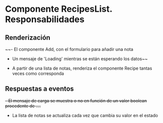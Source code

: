 # Componente RecipesList. Responsabilidades

## Renderización

~~- El componente Add, con el formulario para añadir una nota

-   Un mensaje de 'Loading' mientras se están esperando los datos~~

-   A partir de una lista de notas, renderiza el componente Recipe tantas veces como corresponda

## Respuestas a eventos

~~- El mensaje de carga se muestra o no en función de un valor boolean procedente de ....~~

-   La lista de notas se actualiza cada vez que cambia su valor en el estado
